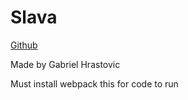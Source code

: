 # Slava
[Github](https://pages.github.com/)

Made by Gabriel Hrastovic

Must install webpack this for code to run
